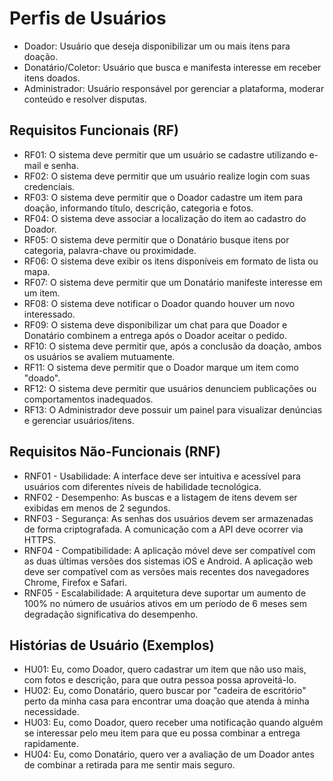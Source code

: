 # Perfis de Usuários 

* Doador: Usuário que deseja disponibilizar um ou mais itens para doação.
* Donatário/Coletor: Usuário que busca e manifesta interesse em receber itens doados.
* Administrador: Usuário responsável por gerenciar a plataforma, moderar conteúdo e resolver disputas.


## Requisitos Funcionais (RF)

* RF01: O sistema deve permitir que um usuário se cadastre utilizando e-mail e senha.
* RF02: O sistema deve permitir que um usuário realize login com suas credenciais.
* RF03: O sistema deve permitir que o Doador cadastre um item para doação, informando título, descrição, categoria e fotos.
* RF04: O sistema deve associar a localização do item ao cadastro do Doador.
* RF05: O sistema deve permitir que o Donatário busque itens por categoria, palavra-chave ou proximidade.
* RF06: O sistema deve exibir os itens disponíveis em formato de lista ou mapa.
* RF07: O sistema deve permitir que um Donatário manifeste interesse em um item.
* RF08: O sistema deve notificar o Doador quando houver um novo interessado.
* RF09: O sistema deve disponibilizar um chat para que Doador e Donatário combinem a entrega após o Doador aceitar o pedido.
* RF10: O sistema deve permitir que, após a conclusão da doação, ambos os usuários se avaliem mutuamente.
* RF11: O sistema deve permitir que o Doador marque um item como "doado".
* RF12: O sistema deve permitir que usuários denunciem publicações ou comportamentos inadequados.
* RF13: O Administrador deve possuir um painel para visualizar denúncias e gerenciar usuários/itens.


## Requisitos Não-Funcionais (RNF) 

* RNF01 - Usabilidade: A interface deve ser intuitiva e acessível para usuários com diferentes níveis de habilidade tecnológica. 
* RNF02 - Desempenho: As buscas e a listagem de itens devem ser exibidas em menos de 2 segundos.
* RNF03 - Segurança: As senhas dos usuários devem ser armazenadas de forma criptografada. A comunicação com a API deve ocorrer via HTTPS.
* RNF04 - Compatibilidade: A aplicação móvel deve ser compatível com as duas últimas versões dos sistemas iOS e Android. A aplicação web deve ser compatível com as versões mais recentes dos navegadores Chrome, Firefox e Safari.
* RNF05 - Escalabilidade: A arquitetura deve suportar um aumento de 100% no número de usuários ativos em um período de 6 meses sem degradação significativa do desempenho.


## Histórias de Usuário (Exemplos)

* HU01: Eu, como Doador, quero cadastrar um item que não uso mais, com fotos e descrição, para que outra pessoa possa aproveitá-lo.
* HU02: Eu, como Donatário, quero buscar por "cadeira de escritório" perto da minha casa para encontrar uma doação que atenda à minha necessidade.
* HU03: Eu, como Doador, quero receber uma notificação quando alguém se interessar pelo meu item para que eu possa combinar a entrega rapidamente.
* HU04: Eu, como Donatário, quero ver a avaliação de um Doador antes de combinar a retirada para me sentir mais seguro.


